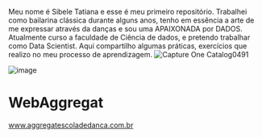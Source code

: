   Meu nome é Sibele Tatiana e esse é meu primeiro repositório.
  Trabalhei como bailarina clássica durante alguns anos, tenho em essência a arte de me expressar através da danças e sou uma APAIXONADA por DADOS.
  Atualmente curso a faculdade de Ciência de dados, e pretendo trabalhar como Data Scientist.
  Aqui compartilho algumas práticas, exercícios que realizo no meu processo de aprendizagem.
  ![Capture One Catalog0491](https://github.com/user-attachments/assets/93709670-65a5-452c-b8d6-92d262262c00)


![image](https://github.com/SibeleTatiana/WebAggregat/assets/147422002/aa78d553-285e-4ccd-b44f-6f7916a72adb)


# WebAggregat
www.aggregatescoladedanca.com.br

